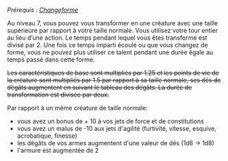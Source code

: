*Prérequis : [Changeforme](../../1.%20Talent%20de%20base/Changeforme.md)*

Au niveau 7, vous pouvez vous transformer en une créature avec une taille supérieure par rapport à votre taille normale. Vous utilisez votre tour entier au lieu d’une action. Le temps pendant lequel vous êtes transformé est divisé par 2. Une fois ce temps imparti écoulé ou que vous changez de forme, vous ne pouvez plus utiliser ce talent pendant une durée égale au temps passé dans cette forme.

~~Les caractéristiques de base sont multipliés par 1.25 et les points de vie de la créature sont multipliés par 1.5 par rapport à sa taille normale, ses dés de dégâts augmentent en suivant le tableau des dégâts.  La durée de transformation est divisée par deux.~~

Par rapport à un même créature de taille normale:
- vous avez un bonus de + 10 à vos jets de force et de constitutions
- vous avez un malus de -10 aux jets d'agilité (furtivité, vitesse, esquive, acrobatique, finesse)
- les dégâts de vos armes augmentent d'une valeur de dés (1d6 -> 1d8)
- l'armure est augmentée de 2